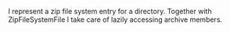 I represent a zip file system entry for a directory. Together with ZipFileSystemFile I take care of lazily accessing archive members.